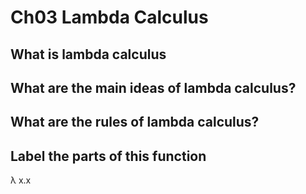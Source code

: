 # Ch03 Lambda Calculus

## What is lambda calculus

## What are the main ideas of lambda calculus?

## What are the rules of lambda calculus?

## Label the parts of this function

&#955; x.x